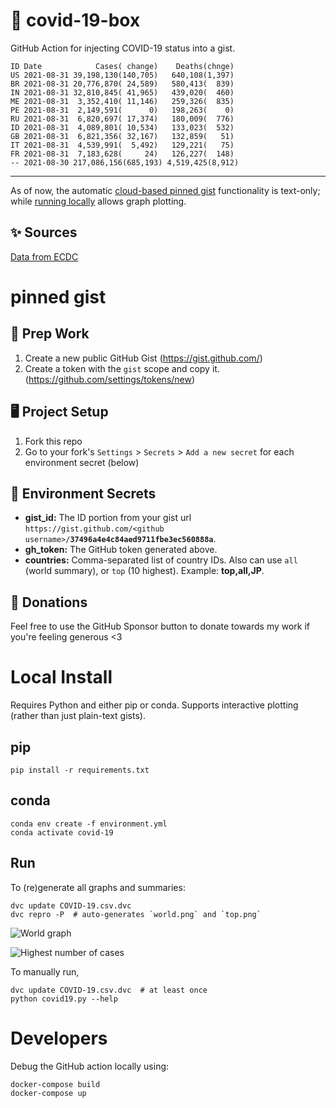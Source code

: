 # 🏥 covid-19-box

GitHub Action for injecting COVID-19 status into a gist.

```
ID Date            Cases( change)    Deaths(chnge)
US 2021-08-31 39,198,130(140,705)   640,108(1,397)
BR 2021-08-31 20,776,870( 24,589)   580,413(  839)
IN 2021-08-31 32,810,845( 41,965)   439,020(  460)
ME 2021-08-31  3,352,410( 11,146)   259,326(  835)
PE 2021-08-31  2,149,591(      0)   198,263(    0)
RU 2021-08-31  6,820,697( 17,374)   180,009(  776)
ID 2021-08-31  4,089,801( 10,534)   133,023(  532)
GB 2021-08-31  6,821,356( 32,167)   132,859(   51)
IT 2021-08-31  4,539,991(  5,492)   129,221(   75)
FR 2021-08-31  7,183,628(     24)   126,227(  148)
-- 2021-08-30 217,086,156(685,193) 4,519,425(8,912)
```

---

As of now, the automatic [cloud-based pinned gist](#pinned-gist) functionality is text-only;
while [running locally](#local-install) allows graph plotting.

## ✨ Sources

[Data from ECDC](https://www.ecdc.europa.eu/en/publications-data/download-todays-data-geographic-distribution-covid-19-cases-worldwide)

# pinned gist

## 🎒 Prep Work
1. Create a new public GitHub Gist (https://gist.github.com/)
1. Create a token with the `gist` scope and copy it. (https://github.com/settings/tokens/new)

## 🖥 Project Setup
1. Fork this repo
1. Go to your fork's `Settings` > `Secrets` > `Add a new secret` for each environment secret (below)

## 🤫 Environment Secrets
- **gist_id:** The ID portion from your gist url `https://gist.github.com/<github username>/`**`37496a4e4c84aed9711fbe3ec560888a`**.
- **gh_token:** The GitHub token generated above.
- **countries:** Comma-separated list of country IDs. Also can use `all` (world summary), or `top` (10 highest). Example: **top,all,JP**.

## 💸 Donations

Feel free to use the GitHub Sponsor button to donate towards my work if you're feeling generous <3

# Local Install

Requires Python and either pip or conda. Supports interactive plotting (rather than just plain-text gists).

## pip

```
pip install -r requirements.txt
```

## conda

```
conda env create -f environment.yml
conda activate covid-19
```

## Run

To (re)generate all graphs and summaries:

```
dvc update COVID-19.csv.dvc
dvc repro -P  # auto-generates `world.png` and `top.png`
```

![World graph](world.png)

![Highest number of cases](top.png)

To manually run,

```
dvc update COVID-19.csv.dvc  # at least once
python covid19.py --help
```

# Developers

Debug the GitHub action locally using:

```
docker-compose build
docker-compose up
```
